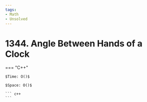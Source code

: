 ```yaml
---
tags:
- Math
- Unsolved
---
```



# 1344. Angle Between Hands of a Clock

=== "C++"

    $Time: O()$

    $Space: O()$

    ``` c++
    ```